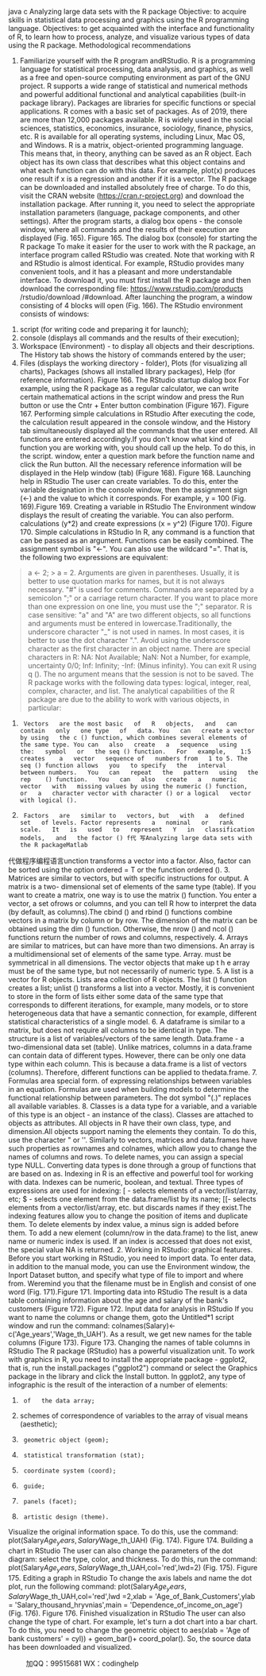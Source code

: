 java c
Analyzing large data sets with the R package 
Objective: to acquire skills in statistical data processing and graphics using the R   programming language.
Objectives: to get acquainted with the interface   and   functionality   of   R,   to   learn   how   to   process, analyze, and visualize various types of   data using the R package.
Methodological recommendations 
1. Familiarize yourself with the R program andRStudio. R is a programming language for statistical   processing, data analysis, and graphics, as well as a free   and open-source computing environment as part of   the GNU project. R supports a wide range of   statistical   and numerical methods and powerful additional functional and analytical      capabilities   (built-in package   library).   Packages   are   libraries   for   specific   functions   or   special   applications. R   comes with   a   basic   set   of   packages. As of   2019, there are more than   12,000 packages available.
R   is   widely   used   in   the   social   sciences,   statistics,   economics,   insurance,   sociology,   finance,   physics, etc.
R is available for all operating systems,   including Linux,   Mac   OS,   and   Windows.
R   is   a   matrix,   object-oriented programming language. This   means that,   in   theory,   anything   can   be   saved   as   an R object. Each   object has its own   class that   describes what   this   object   contains   and   what   each   function   can   do   with   this   data.   For   example,   plot(x) produces   one   result   if x   is   a   regression   and   another   if   it   is   a   vector.
The R package can be downloaded and installed absolutely free   of   charge.   To   do   this, visit      the CRAN website (https://cran.r-project.org) and download the installation   package. After running it,   you need to   select the appropriate installation   parameters (language,   package components, and other
settings). After the program starts, a dialog   box opens - the console window, where all commands and   the results of   their execution are displayed (Fig.   165).
Figure   165. The dialog box (console) for starting the R package To make it   easier   for the user to   work   with   the   R   package,   an   interface program called RStudio   was   created. Note   that   working   with   R   and   RStudio   is   almost identical. For   example, RStudio   provides   many convenient tools,   and   it has   a pleasant   and   more understandable   interface.   To   download   it,   you   must first install the R   package and then download the   corresponding file:
https://www.rstudio.com/products /rstudio/download   /#download.
After launching the program, a window consisting of   4 blocks will open (Fig.   166).   The   RStudio   environment   consists   of   windows:
1)    script   (for writing   code   and preparing   it   for launch);
2)    console (displays all   commands   and the results   of   their execution);
3)    Workspace (Environment) - to   display   all   objects   and   their   descriptions.   The History tab shows the history   of   commands   entered   by   the   user;
4)    Files (displays the working directory - folder), Plots (for visualizing all charts), Packages (shows   all   installed   library   packages), Help (for   reference   information).
Figure   166. The RStudio startup dialog box For example, using the R package   as   a regular   calculator,   we   can   write   certain   mathematical   actions   in   the   script   window   and   press   the Run button   or   use   the Cntr + Enter button   combination   (Figure   167).
Figure   167. Performing simple calculations in RStudio 
After   executing   the   code,   the   calculation   result   appeared   in   the   console   window,   and   the   History tab simultaneously displayed all the commands that the user entered.
All functions are entered   accordingly.If   you   don't   know   what   kind   of   function   you   are   working   with, you   should   call   up   the   help.   To   do this,   in the   script. window,   enter   a   question   mark before   the   function   name   and   click   the Run button.   All   the   necessary   reference   information   will   be   displayed   in   the Help window   (tab)   (Figure   168).
Figure   168. Launching help in RStudio The   user   can    create   variables.    To    do    this,    enter   the   variable    designation    in    the    console   window, then the   assignment   sign   (<-) and the value to which it corresponds. For example, y = 100 (Fig. 169).Figure   169. Creating a variable in RStudio 
The Environment window   displays   the   result   of   creating   the   variable.   You   can   also   perform. calculations (y*2) and create expressions (x   = y^2)   (Figure   170).
Figure   170. Simple calculations in RStudio 
In R, any command is a function   that   can be passed   as   an   argument.   Functions can be easily combined.
The assignment symbol is   "<-". You can also use the wildcard "=". That is, the following two expressions are equivalent:
>   а <- 2; >   а   =   2.
Arguments are given in parentheses.
Usually, it is better to use quotation marks for names, but it   is not   always   necessary.
"#" is used for   comments.
Commands are separated by a semicolon   ";"   or   a   carriage return character. If   you want to place   more than one expression on one line, you must use the   ";" separator.
R   is   case   sensitive:   "a"   and   "A"   are   two   different   objects,   so   all   functions   and   arguments   must be entered in lowercase.Traditionally, the underscore character   "_"   is not used   in names.   In   most   cases,   it   is   better   to   use   the   dot   character   ".".   Avoid   using   the   underscore   character   as   the   first   character   in   an   object   name.
There are special   characters   in R:   NA: Not Available;
NaN: Not a Number, for example, uncertainty 0/0; Inf: Infinity;   -Inf: (Minus infinity).
You can exit R using q (). The no argument means that the session is not to be saved.
The R package works with the following data types: logical, integer, real,   complex,   character, and   list.
The analytical capabilities of   the R package are due to the ability   to work with   various   objects,   in particular:
1.      Vectors   are the most basic   of   R   objects,   and   can   contain   only   one type   of   data. You   can   create a vector   by using   the c () function, which combines several elements of   the same type. You can   also   create   a   sequence   using   the:   symbol   or   the seq () function.   For   example,    1:5    creates    a   vector   sequence of   numbers from   1 to 5. The seq () function allows   you   to specify   the   interval   between numbers.   You   can   repeat   the   pattern   using   the rep    () function.   You   can   also   create   a   numeric   vector   with   missing values by using the numeric () function,   or   a   character vector with character () or a logical   vector with logical ().
2.      Factors   are   similar to   vectors, but   with   a   defined   set   of levels. Factor represents   a   nominal   or   rank   scale.   It   is   used   to   represent   Y   in   classification   models,   and   the factor () f代 写Analyzing large data sets with the R packageMatlab
代做程序编程语言unction   transforms   a   vector   into a   factor.   Also, factor   can be sorted   using   the   option   ordered   = T or the function ordered ().
3.      Matrices are similar to vectors, but with specific instructions for output. A matrix is   a   two-   dimensional set of   elements of   the same type   (table).   If   you want   to   create   a   matrix,   one   way   is   to   use   the matrix () function. You   enter a vector, a   set ofrows or   columns,   and   you   can   tell   R   how   to   interpret   the data (by default, as   columns).The cbind () and rbind () functions   combine   vectors   in   a   matrix   by   column   or   by   row.   The   dimension   of   the matrix   can be   obtained using the dim () function.   Otherwise,   the nrow () and ncol () functions   return   the   number   of   rows   and   columns, respectively.
4.      Arrays   are   similar   to   matrices,   but   can   have   more   than   two   dimensions.   An   array   is   a   multidimensional set of   elements of   the same type. Array.
must   be   symmetrical   in   all   dimensions.   The   vector   objects   that   make up   t h   e   array   must be   of the   same type, but not necessarily of   numeric type.
5.      A list is a vector for R objects. Lists area collection   of   R   objects.   The list () function   creates   a list; unlist () transforms a list into   a vector. Mostly,   it   is   convenient   to   store   in   the   form   of   lists   either   some data of   the same type that      corresponds to different iterations, for example, many models, or to store   heterogeneous   data that have   a   semantic   connection,   for   example,   different   statistical   characteristics   of   a   single   model.
6. A   dataframe   is   similar   to   a   matrix,   but   does   not   require   all   columns   to   be   identical   in   type.   The   structure   is   a   list   of variables/vectors   of the    same   length. Data.frame -   a   two-dimensional   data   set   (table).   Unlike   matrices,   columns   in   a   data.frame   can   contain   data   of different   types.   However,   there   can   be   only   one   data   type   within   each   column.   This   is   because   a data.frame is   a   list   of vectors   (columns). Therefore, different functions can   be applied to thedata.frame. 
7.      Formulas area special form. of   expressing relationships between variables in an equation. Formulas      are    used    when      building      models       to       determine      the      functional      relationship      between   parameters. The dot symbol   "(.)" replaces all available variables.
8.      Classes   is   a   data type   for a variable,   and   a variable of   this   type   is   an   object   -   an   instance   of   the class). Classes are attached to objects as attributes. All   objects   in   R   have   their   own   class,   type,   and dimension.All   objects   support   naming   the   elements   they   contain.   To   do   this,   use   the   character    "   or   ''.   Similarly   to   vectors,   matrices   and   data.frames   have   such   properties   as rownames and colnames, which   allow   you   to   change   the   names   of   columns   and   rows.
To delete names, you can assign a   special   type NULL.
Converting data types is done through a group of   functions   that   are based   on as.
Indexing in R is an effective and powerful tool for working with   data.   Indexes can be numeric, boolean, and textual.
Three types of   expressions are   used for indexing:   [ - selects   elements of   a vector/list/array, etc;
$ - selects one element   from the   data.frame/list by   its name;
[[- selects elements from a vector/list/array, etc. but   discards names   if   they   exist.The   indexing   features   allow   you   to   change   the   position   of items   and   duplicate   them.   To   delete   elements   by index value, a minus sign is added   before them. To   add   a new   element   (column/row   in the   data.frame) to   the   list, anew   name   or   numeric   index   is   used.
If   an index is accessed that does not exist, the   special value NA is returned.
2. Working in RStudio: graphical features. Before you   start working   in   RStudio, you need   to   import   data.   To   enter   data,   in   addition   to   the   manual mode, you can use the   Environment window, the Inport Dataset button, and   specify what type of   file   to import and where   from. Weremind you that the filename must be in English and consist   of   one   word (Fig. 171).Figure   171. Importing data into RStudio 
The result is a data table containing information about   the   age   and   salary   of   the   bank's customers (Figure   172).
Figure   172. Input data for analysis in RStudio 
If   you   want   to   name   the   columns   or   change   them, goto   the   Untitled*1 script   window   and run the command:
colnames(Salary)<-c('Age_years','Wage_th_UAH').
As a result, we get new names for the table columns (Figure   173).
Figure   173. Changing the names of table columns in RStudio The R package   (RStudio) has   a powerful visualization unit. To work with   graphics   in R,   you need    to    install    the    appropriate    package    -    ggplot2,    that    is,    run    the install.packages ("ggplot2") command or select the Graphics package in the library and click   the Install button.
In ggplot2, any   type   of   infographic   is   the   result   of   the   interaction   of   a   number   of   elements:
1)      of   the data array;
2)    schemes of   correspondence of   variables to the array of   visual means (aesthetic);
3)      geometric object (geom);
4)      statistical transformation (stat);
5)      coordinate system (coord);
6)      guide;
7)      panels (facet);
8)      artistic design (theme).
Visualize   the original information space. To do this, use the command:   plot(Salary$Age_years,Salary$Wage_th_UAH) (Fig.   174).
Figure   174. Building a chart in RStudio The    user    can    also    change    the    parameters    of   the    dot      diagram:      select    the    type,      color,       and   thickness.                                                    To                                                    do                                                    this,                                                       run                                                    the                                                    command:   plot(Salary$Age_years,Salary$Wage_th_UAH,col='red',lwd=2) (Fig.   175).
Figure   175. Editing a graph in RStudio 
To change the axis labels and name the dot   plot, run   the   following   command:   plot(Salary$Age_years,Salary$Wage_th_UAH,col='red',lwd
=2,xlab = 'Age_of_Bank_Customers',ylab = 'Salary_thousand_hryvnias',main   = 'Dependence_of_income_on_age') (Fig.   176).
Figure   176. Finished visualization in RStudio 
The user   can   also   change the type   of chart. For   example, let's   turn   a   dot   chart   into   a bar   chart.   To do this, you need to change the geometric object to   aes(xlab = 'Age of bank customers' 
= cyl)) + geom_bar()+ coord_polar().
So, the source data has been downloaded and visualized.

         
加QQ：99515681  WX：codinghelp
